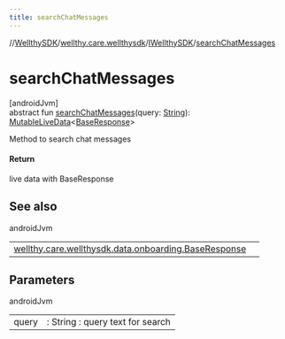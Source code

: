 ```yaml
---
title: searchChatMessages
---
```

//[WellthySDK](../../../index.html)/[wellthy.care.wellthysdk](../index.html)/[IWellthySDK](index.html)/[searchChatMessages](search-chat-messages.html)



# searchChatMessages



[androidJvm]\
abstract fun [searchChatMessages](search-chat-messages.html)(query: [String](https://kotlinlang.org/api/latest/jvm/stdlib/kotlin/-string/index.html)): [MutableLiveData](https://developer.android.com/reference/kotlin/androidx/lifecycle/MutableLiveData.html)&lt;[BaseResponse](../../wellthy.care.wellthysdk.data.onboarding/-base-response/index.html)&gt;



Method to search chat messages



#### Return



live data with BaseResponse



## See also


androidJvm

| | |
|---|---|
| [wellthy.care.wellthysdk.data.onboarding.BaseResponse](../../wellthy.care.wellthysdk.data.onboarding/-base-response/index.html) |  |



## Parameters


androidJvm

| | |
|---|---|
| query | : String : query text for search |





